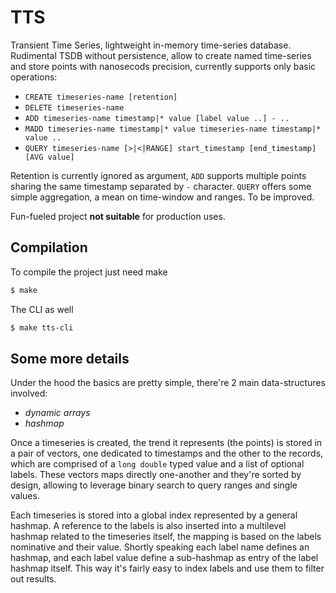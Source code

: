 TTS
===

Transient Time Series, lightweight in-memory time-series database. Rudimental
TSDB without persistence, allow to create named time-series and store points
with nanosecods precision, currently supports only basic operations:

- `CREATE timeseries-name [retention]`
- `DELETE timeseries-name`
- `ADD timeseries-name timestamp|* value [label value ..] - ..`
- `MADD timeseries-name timestamp|* value timeseries-name timestamp|* value ..`
- `QUERY timeseries-name [>|<|RANGE] start_timestamp [end_timestamp] [AVG value]`

Retention is currently ignored as argument, `ADD` supports multiple points
sharing the same timestamp separated by `-` character.
`QUERY` offers some simple aggregation, a mean on time-window and ranges. To be
improved.

Fun-fueled project **not suitable** for production uses.

## Compilation

To compile the project just need make

```sh
$ make
```

The CLI as well

```sh
$ make tts-cli
```

## Some more details

Under the hood the basics are pretty simple, there're 2 main data-structures
involved:

- *dynamic arrays*
- *hashmap*

Once a timeseries is created, the trend it represents (the points) is stored in
a pair of vectors, one dedicated to timestamps and the other to the records,
which are comprised of a `long double` typed value and a list of optional
labels. These vectors maps directly one-another and they're sorted by design,
allowing to leverage binary search to query ranges and single values.

Each timeseries is stored into a global index represented by a general hashmap.
A reference to the labels is also inserted into a multilevel hashmap related to
the timeseries itself, the mapping is based on the labels nominative and their
value. Shortly speaking each label name defines an hashmap, and each label
value define a sub-hashmap as entry of the label hashmap itself. This way it's
fairly easy to index labels and use them to filter out results.
